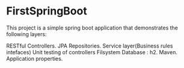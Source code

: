 # FirstSpringBoot
This project is a simple spring boot application that demonstrates the following layers:

RESTful Controllers.
JPA Repositories.
Service layer(Business rules intefaces)
Unit testing of controllers
Filsystem Database : h2.
Maven.
Application properties.
